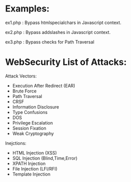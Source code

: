 
# Examples:
ex1.php : Bypass htmlspecialchars in Javascript context.

ex2.php : Bypass addslashes in Javascript context.

ex3.php : Bypass checks for Path Traversal



# WebSecurity List of Attacks:

Attack Vectors:
- Execution After Redirect (EAR)
- Brute Force
- Path Traversal
- CRSF 
- Information Disclosure
- Type Confusions
- DOS
- Privilege Escalation
- Session Fixation
- Weak Cryptography 

Inejctions:
- HTML Injection (XSS)
- SQL Injection (Blind,Time,Error)
- XPATH Injection
- File Injection (LFI/RFI)
- Template Injection
